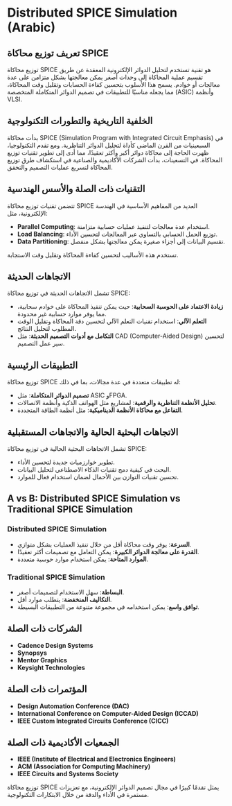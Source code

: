 # Distributed SPICE Simulation (Arabic)

## تعريف توزيع محاكاة SPICE

توزيع محاكاة SPICE هو تقنية تستخدم لتحليل الدوائر الإلكترونية المعقدة عن طريق تقسيم عملية المحاكاة إلى وحدات أصغر يمكن معالجتها بشكل متزامن على عدة معالجات أو خوادم. يسمح هذا الأسلوب بتحسين كفاءة الحسابات وتقليل وقت المحاكاة، مما يجعله مناسبًا للتطبيقات في تصميم الدوائر المتكاملة المتخصصة (ASIC) وأنظمة VLSI.

## الخلفية التاريخية والتطورات التكنولوجية

بدأت محاكاة SPICE (Simulation Program with Integrated Circuit Emphasis) في السبعينيات من القرن الماضي كأداة لتحليل الدوائر التناظرية. ومع تقدم التكنولوجيا، ظهرت الحاجة إلى محاكاة دوائر أكبر وأكثر تعقيدًا، مما أدى إلى تطوير تقنيات توزيع المحاكاة. في التسعينات، بدأت الشركات الأكاديمية والصناعية في استكشاف طرق توزيع المحاكاة لتسريع عمليات التصميم والتحقق.

## التقنيات ذات الصلة والأسس الهندسية

تتضمن تقنيات توزيع محاكاة SPICE العديد من المفاهيم الأساسية في الهندسة الإلكترونية، مثل:

- **Parallel Computing**: استخدام عدة معالجات لتنفيذ عمليات حسابية متزامنة.
- **Load Balancing**: توزيع الحمل الحسابي بالتساوي عبر المعالجات لتحسين الأداء.
- **Data Partitioning**: تقسيم البيانات إلى أجزاء صغيرة يمكن معالجتها بشكل منفصل.
  
تستخدم هذه الأساليب لتحسين كفاءة المحاكاة وتقليل وقت الاستجابة.

## الاتجاهات الحديثة

تشمل الاتجاهات الحديثة في توزيع محاكاة SPICE:

- **زيادة الاعتماد على الحوسبة السحابية**: حيث يمكن تنفيذ المحاكاة على خوادم سحابية، مما يوفر موارد حسابية غير محدودة.
- **التعلم الآلي**: استخدام تقنيات التعلم الآلي لتحسين دقة المحاكاة وتقليل الوقت المطلوب لتحليل النتائج.
- **التكامل مع أدوات التصميم الحديثة**: مثل CAD (Computer-Aided Design) لتحسين سير عمل التصميم.

## التطبيقات الرئيسية

توزيع محاكاة SPICE له تطبيقات متعددة في عدة مجالات، بما في ذلك:

- **تصميم الدوائر المتكاملة**: مثل ASIC وFPGA.
- **تحليل الأنظمة التناظرية والرقمية**: لمشاريع مثل الهواتف الذكية وأنظمة الاتصالات.
- **التفاعل مع محاكاة الأنظمة الديناميكية**: مثل أنظمة الطاقة المتجددة.

## الاتجاهات البحثية الحالية والاتجاهات المستقبلية

تشمل الاتجاهات البحثية الحالية في توزيع محاكاة SPICE:

- تطوير خوارزميات جديدة لتحسين الأداء.
- البحث في كيفية دمج تقنيات الذكاء الاصطناعي لتحليل البيانات.
- تحسين تقنيات التوازن بين الأحمال لضمان استخدام فعال للموارد.

## A vs B: Distributed SPICE Simulation vs Traditional SPICE Simulation

### Distributed SPICE Simulation

- **السرعة**: يوفر وقت محاكاة أقل من خلال تنفيذ العمليات بشكل متوازي.
- **القدرة على معالجة الدوائر الكبيرة**: يمكن التعامل مع تصميمات أكثر تعقيدًا.
- **الموارد المتاحة**: يمكن استخدام موارد حوسبة متعددة.

### Traditional SPICE Simulation

- **البساطة**: سهل الاستخدام لتصميمات أصغر.
- **التكاليف المنخفضة**: يتطلب موارد أقل.
- **توافق واسع**: يمكن استخدامه في مجموعة متنوعة من التطبيقات البسيطة.

## الشركات ذات الصلة

- **Cadence Design Systems**
- **Synopsys**
- **Mentor Graphics**
- **Keysight Technologies**

## المؤتمرات ذات الصلة

- **Design Automation Conference (DAC)**
- **International Conference on Computer-Aided Design (ICCAD)**
- **IEEE Custom Integrated Circuits Conference (CICC)**

## الجمعيات الأكاديمية ذات الصلة

- **IEEE (Institute of Electrical and Electronics Engineers)**
- **ACM (Association for Computing Machinery)**
- **IEEE Circuits and Systems Society**

توزيع محاكاة SPICE يمثل تقدمًا كبيرًا في مجال تصميم الدوائر الإلكترونية، مع تعزيزات مستمرة في الأداء والدقة من خلال الابتكارات التكنولوجية.